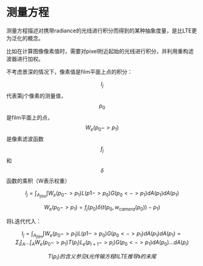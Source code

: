 # 测量方程

测量方程描述对携带radiance的光线进行积分而得到的某种抽象度量，是比LTE更为泛化的概念。


比如在计算图像像素值时，需要对pixel附近起始的光线进行积分，并利用重构滤波器进行加权。

不考虑景深的情况下，像素值是film平面上点的积分：

$$I_j$$ 代表第j个像素的测量值，$$p_0$$是film平面上的点，$$W_e(p_0 -> p_1)$$是像素滤波函数$$f_j$$和$$\delta$$函数的乘积（W表示权重）

$$I_j = \int_{A_{film}} \int W_e(p_0 -> p_1) L(p1 -> p_0) G(p_0 <-> p_1) dA(p_1) dA(p_1)$$

$$W_e(p_0 -> p_1) = f_j(p_0) \delta(t(p_0,w_{camera}(p_0)) - p_1)$$

将L迭代代入：

$$I_j = \int_{A_{film}} \int W_e(p_0 -> p_1) L(p1 -> p_0) G(p_0 <-> p_1) dA(p_1) dA(p_1) = \Sigma_i \int_A ... \int_A W_e(p_0 -> p_1) T(p_i) L_e(p_{i+1} -> p_i) G(p_0 <-> p_1) dA(p_0) ... dA(p_i)  $$

$$T(p_i) 的含义参见《光传输方程Ⅱ LTE推导》的末尾$$